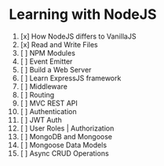 # Learning with NodeJS

1. [x] How NodeJS differs to VanillaJS
2. [x] Read and Write Files
3. [ ] NPM Modules
4. [ ] Event Emitter
5. [ ] Build a Web Server
6. [ ] Learn ExpressJS framework
7. [ ] Middleware
8. [ ] Routing
9. [ ] MVC REST API
10. [ ] Authentication
11. [ ] JWT Auth
12. [ ] User Roles | Authorization
13. [ ] MongoDB and Mongoose
14. [ ] Mongoose Data Models
15. [ ] Async CRUD Operations